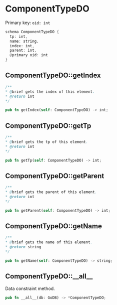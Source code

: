 # ComponentTypeDO

Primary key: `oid: int`

```rust
schema ComponentTypeDO {
  tp: int,
  name: string,
  index: int,
  parent: int,
  @primary oid: int
}
```
## ComponentTypeDO::getIndex

```java
/**
* @brief gets the index of this element.
* @return int
*/
```
```rust
pub fn getIndex(self: ComponentTypeDO) -> int;
```
## ComponentTypeDO::getTp

```java
/**
* @brief gets the tp of this element.
* @return int
*/
```
```rust
pub fn getTp(self: ComponentTypeDO) -> int;
```
## ComponentTypeDO::getParent

```java
/**
* @brief gets the parent of this element.
* @return int
*/
```
```rust
pub fn getParent(self: ComponentTypeDO) -> int;
```
## ComponentTypeDO::getName

```java
/**
* @brief gets the name of this element.
* @return string
*/
```
```rust
pub fn getName(self: ComponentTypeDO) -> string;
```
## ComponentTypeDO::\_\_all\_\_

Data constraint method.

```rust
pub fn __all__(db: GoDB) -> *ComponentTypeDO;
```
